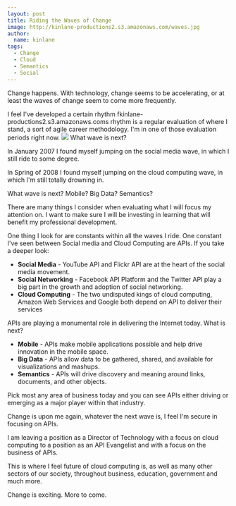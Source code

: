 ```yaml
---
layout: post
title: Riding the Waves of Change
image: http://kinlane-productions2.s3.amazonaws.com/waves.jpg
author:
  name: kinlane
tags:
  - Change
  - Cloud
  - Semantics
  - Social
---
```

Change happens. With technology, change seems to be accelerating, or at least the waves of change seem to come more frequently.

I feel I've developed a certain rhythm fkinlane-productions2.s3.amazonaws.coms rhythm is a regular evaluation of where I stand, a sort of agile career methodology. I'm in one of those evaluation periods right now. ![](http://kinlane-productions.s3.amazonaws.com/waves.jpg) What wave is next?

In January 2007 I found myself jumping on the social media wave, in which I still ride to some degree.

In Spring of 2008 I found myself jumping on the cloud computing wave, in which I'm still totally drowning in.

What wave is next? Mobile? Big Data? Semantics?

There are many things I consider when evaluating what I will focus my attention on. I want to make sure I will be investing in learning that will benefit my professional development.

One thing I look for are constants within all the waves I ride. One constant I've seen between Social media and Cloud Computing are APIs. If you take a deeper look:

*   **Social Media** - YouTube API and Flickr API are at the heart of the social media movement.
*   **Social Networking** \- Facebook API Platform and the Twitter API play a big part in the growth and adoption of social networking.
*   **Cloud Computing** - The two undisputed kings of cloud computing, Amazon Web Services and Google both depend on API to deliver their services

APIs are playing a monumental role in delivering the Internet today. What is next?

*   **Mobile** - APIs make mobile applications possible and help drive innovation in the mobile space.
*   **Big Data** - APIs allow data to be gathered, shared, and available for visualizations and mashups.
*   **Semantics** - APIs will drive discovery and meaning around links, documents, and other objects.

Pick most any area of business today and you can see APIs either driving or emerging as a major player within that industry.

Change is upon me again, whatever the next wave is, I feel I'm secure in focusing on APIs.

I am leaving a position as a Director of Technology with a focus on cloud computing to a position as an API Evangelist and with a focus on the business of APIs.

This is where I feel future of cloud computing is, as well as many other sectors of our society, throughout business, education, government and much more.

Change is exciting. More to come.